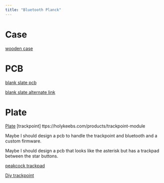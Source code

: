 ```yaml
---
title: "Bluetooth Planck"
---
```


# Case

[wooden case](https://datamancer.com/product/datamancer-magnetic-clamshell-planck-hardwood-keyboard-case-rev-6/)

# PCB

[blank slate pcb](https://keycapsss.com/keyboard-parts/pcbs/260/blank-slate-ortholinear-wireless-keyboard-pcb-olkb-planck-case-compatible)

[blank slate alternate link](https://www.littlekeyboards.com/)

# Plate

[Plate](https://drop.com/buy/planck-mechanical-keyboard?defaultSelectionIds=985560)
[trackpoint] ttps://holykeebs.com/products/trackpoint-module

Maybe I should design a pcb to handle the trackpoint and bluetooth and a custom
firmware.

Maybe I should design a pcb that looks like the asterisk but has a trackpad
between the star buttons.

[peakcock trackpad](https://github.com/george-norton/peacock)

[Diy trackpoint](https://www.gbryant.co.uk/posts/2021-07-17_pointing-stick/post.html)
